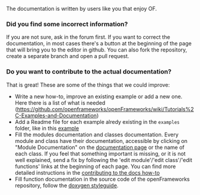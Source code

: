 The documentation is written by users like you that enjoy OF.

### Did you find some incorrect information?

If you are not sure, ask in the forum first. If you want to correct the documentation, in most cases there's a button at the beginning of the page that will bring you to the editor in github. You can also fork the repository, create a separate branch and open a pull request.

### Do you want to contribute to the actual documentation?

That is great!
These are some of the things that we could improve:

* Write a new how-to, improve an existing example or add a new one. Here there is a list of what is needed (https://github.com/openframeworks/openFrameworks/wiki/Tutorials%2C-Examples-and-Documentation)
* Add a Readme file for each example alredy existing in the `examples` folder, like in this [example](https://github.com/openframeworks/openFrameworks/tree/master/examples/3d/ofNodeExample)
* Fill the modules documentation and classes documentation. Every module and class have their documentation, accessible by clicking on "Module Documentation" on the [documentation page](http://openframeworks.cc/documentation) or the name of each class. If you feel that something important is missing, or it is not well explained, send a fix by following the 'edit module'/'edit class'/'edit functions' links at the beginning of each page. You can find more detailed instructions in the [contributing to the docs how-to](/learning/08_other/contributing)
* Fill function documentation in the source code of the openFrameworks repository, follow the [doxygen styleguide](https://github.com/openframeworks/openFrameworks/wiki/openFrameworks-doxygen-documentation-style-guidelines).

